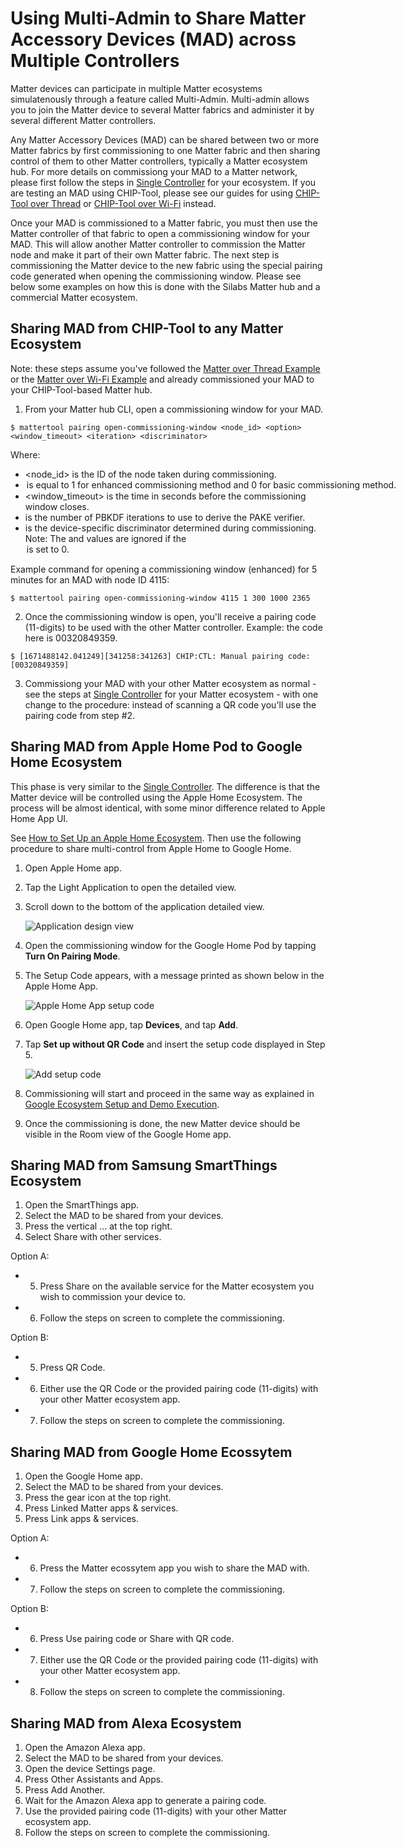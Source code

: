 # Using Multi-Admin to Share Matter Accessory Devices (MAD) across Multiple Controllers

Matter devices can participate in multiple Matter ecosystems simulatenously through a feature called Multi-Admin.
Multi-admin allows you to join the Matter device to several Matter fabrics and administer it by several different Matter controllers.

Any Matter Accessory Devices (MAD) can be shared between two or more Matter fabrics by first commissioning to one Matter fabric and then sharing control of them to other Matter controllers, typically a Matter ecosystem hub.
For more details on commissiong your MAD to a Matter network, please first follow the steps in [Single Controller](./singlecontroller-ecosystem) for your ecosystem. If you are testing an MAD using CHIP-Tool, please see our guides for using [CHIP-Tool over Thread](/matter/{build-docspace-version}/matter-thread/index) or [CHIP-Tool over Wi-Fi](/matter/{build-docspace-version}/matter-wifi-run-demo/use-case-execution) instead.

Once your MAD is commissioned to a Matter fabric, you must then use the Matter controller of that fabric to open a commissioning window for your MAD.
This will allow another Matter controller to commission the Matter node and make it part of their own Matter fabric. The next step is commissioning the Matter device to the new fabric using the special pairing code generated when opening the commissioning window.
Please see below some examples on how this is done with the Silabs Matter hub and a commercial Matter ecosystem.

## Sharing MAD from CHIP-Tool to any Matter Ecosystem

Note: these steps assume you've followed the [Matter over Thread Example](/matter/{build-docspace-version}/matter-thread/index) or the [Matter over Wi-Fi Example](/matter/{build-docspace-version}/matter-wifi/index) and already commissioned your MAD to your CHIP-Tool-based Matter hub.

1. From your Matter hub CLI, open a commissioning window for your MAD.
```shell
$ mattertool pairing open-commissioning-window <node_id> <option> <window_timeout> <iteration> <discriminator>
```

Where:
- <node_id> is the ID of the node taken during commissioning.
- <option> is equal to 1 for enhanced commissioning method and 0 for basic commissioning method.
- <window_timeout> is the time in seconds before the commissioning window closes.
- <iteration> is the number of PBKDF iterations to use to derive the PAKE verifier.
- <discriminator> is the device-specific discriminator determined during commissioning.
Note: The <iteration> and <discriminator> values are ignored if the <option> is set to 0.

Example command for opening a commissioning window (enhanced) for 5 minutes for an MAD with node ID 4115:
```shell
$ mattertool pairing open-commissioning-window 4115 1 300 1000 2365
```

2. Once the commissioning window is open, you'll receive a pairing code (11-digits) to be used with the other Matter controller.
Example: the code here is 00320849359.
```shell
$ [1671488142.041249][341258:341263] CHIP:CTL: Manual pairing code: [00320849359]
```

3. Commissiong your MAD with your other Matter ecosystem as normal - see the steps at [Single Controller](./singlecontroller-ecosystem) for your Matter ecosystem - with one change to the procedure: instead of scanning a QR code you'll use the pairing code from step #2.

## Sharing MAD from Apple Home Pod to Google Home Ecosystem

This phase is very similar to the [Single Controller](./singlecontroller-ecosystem.md). The difference is that the Matter device will be controlled using the Apple Home Ecosystem. The process will be almost identical, with some minor difference related to Apple Home App UI.

See [How to Set Up an Apple Home Ecosystem](./apple-ecosystem-setup.md). Then use the following procedure to share multi-control from Apple Home to Google Home.

1. Open Apple Home app.
2. Tap the Light Application to open the detailed view.
3. Scroll down to the bottom of the application detailed view.

    ![Application design view](./images/matter-apple-application-info.png)

4. Open the commissioning window for the Google Home Pod by tapping **Turn On Pairing Mode**.
5. The Setup Code appears, with a message printed as shown below in the Apple Home App.

    ![Apple Home App setup code](./images/matter-apple-application-setup-code.png)

6. Open Google Home app, tap **Devices**, and tap **Add**.
7. Tap **Set up without QR Code** and insert the setup code displayed in Step 5.

    ![Add setup code](./images/matter-google-add-setup-code.png)

8. Commissioning will start and proceed in the same way as explained in [Google Ecosystem Setup and Demo Execution](./google-ecosystem-setup.md).
9. Once the commissioning is done, the new Matter device should be visible in the Room view of the Google Home app.

## Sharing MAD from Samsung SmartThings Ecosystem

1. Open the SmartThings app.
2. Select the MAD to be shared from your devices.
3. Press the vertical ... at the top right.
4. Select Share with other services.

Option A:
   - 5. Press Share on the available service for the Matter ecosystem you wish to commission your device to.
   - 6. Follow the steps on screen to complete the commissioning.

Option B:
   - 5. Press QR Code.
   - 6. Either use the QR Code or the provided pairing code (11-digits) with your other Matter ecosystem app.
   - 7. Follow the steps on screen to complete the commissioning.

## Sharing MAD from Google Home Ecossytem

1. Open the Google Home app.
2. Select the MAD to be shared from your devices.
3. Press the gear icon at the top right.
4. Press Linked Matter apps & services.
5. Press Link apps & services.

Option A:
   - 6. Press the Matter ecossytem app you wish to share the MAD with.
   - 7. Follow the steps on screen to complete the commissioning.

Option B:
   - 6. Press Use pairing code or Share with QR code.
   - 7. Either use the QR Code or the provided pairing code (11-digits) with your other Matter ecosystem app.
   - 8. Follow the steps on screen to complete the commissioning.

## Sharing MAD from Alexa Ecosystem

1. Open the Amazon Alexa app.
2. Select the MAD to be shared from your devices.
3. Open the device Settings page.
4. Press Other Assistants and Apps.
5. Press Add Another.
6. Wait for the Amazon Alexa app to generate a pairing code.
7. Use the provided pairing code (11-digits) with your other Matter ecosystem app.
8. Follow the steps on screen to complete the commissioning.
